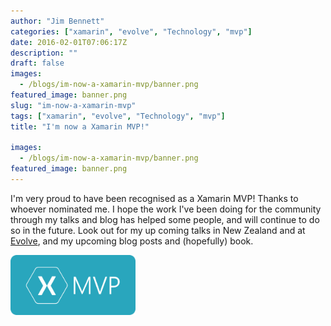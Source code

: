 ```yaml
---
author: "Jim Bennett"
categories: ["xamarin", "evolve", "Technology", "mvp"]
date: 2016-02-01T07:06:17Z
description: ""
draft: false
images:
  - /blogs/im-now-a-xamarin-mvp/banner.png
featured_image: banner.png
slug: "im-now-a-xamarin-mvp"
tags: ["xamarin", "evolve", "Technology", "mvp"]
title: "I'm now a Xamarin MVP!"

images:
  - /blogs/im-now-a-xamarin-mvp/banner.png
featured_image: banner.png
---
```



I'm very proud to have been recognised as a Xamarin MVP!  Thanks to whoever nominated me.  I hope the work I've been doing for the community through my talks and blog has helped some people, and will continue to do so in the future.  Look out for my up coming talks in New Zealand and at [Evolve](https://evolve.xamarin.com), and my upcoming blog posts and (hopefully) book.

<div class="image-div" style='width: 200px;'>
    
![Xamarin MVP badge](MVP-Badge.png)
    
</div>



